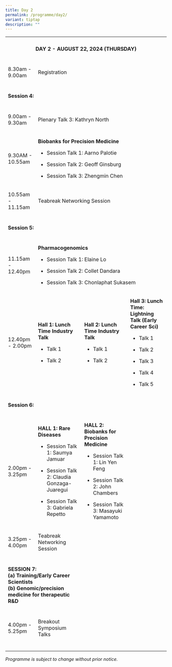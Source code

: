 ```yaml
---
title: Day 2
permalink: /programme/day2/
variant: tiptap
description: ""
---
```

<table>
<tbody>
<tr>
<th rowspan="1" colspan="4">
<h4><strong>DAY 2 - AUGUST 22, 2024 (THURSDAY)</strong></h4>
<p></p>
</th>
</tr>
<tr>
<td rowspan="1" colspan="1">
<p>8.30am - 9.00am</p>
</td>
<td rowspan="1" colspan="3">
<p>Registration</p>
</td>
</tr>
<tr>
<td rowspan="1" colspan="4">
<p></p>
<h4><strong>Session 4:</strong></h4>
</td>
</tr>
<tr>
<td rowspan="1" colspan="1">
<p>9.00am - 9.30am</p>
</td>
<td rowspan="1" colspan="3">
<p>Plenary Talk 3: Kathryn North</p>
</td>
</tr>
<tr>
<td rowspan="1" colspan="1">
<p>9.30AM - 10.55am</p>
</td>
<td rowspan="1" colspan="3">
<p><strong>Biobanks for Precision Medicine</strong> 
</p>
<ul data-tight="true" class="tight">
<li>
<p>Session Talk 1: Aarno Palotie</p>
</li>
<li>
<p>Session Talk 2: Geoff Ginsburg</p>
</li>
<li>
<p>Session Talk 3: Zhengmin Chen</p>
</li>
</ul>
</td>
</tr>
<tr>
<td rowspan="1" colspan="1">
<p>10.55am - 11.15am</p>
</td>
<td rowspan="1" colspan="3">
<p>Teabreak Networking Session</p>
</td>
</tr>
<tr>
<td rowspan="1" colspan="4">
<p></p>
<h4><strong>Session 5:</strong></h4>
</td>
</tr>
<tr>
<td rowspan="1" colspan="1">
<p>11.15am - 12.40pm</p>
</td>
<td rowspan="1" colspan="3">
<p><strong>Pharmacogenomics</strong> 
</p>
<ul data-tight="true" class="tight">
<li>
<p>Session Talk 1: Elaine Lo</p>
</li>
<li>
<p>Session Talk 2: Collet Dandara</p>
</li>
<li>
<p>Session Talk 3: Chonlaphat Sukasem</p>
</li>
</ul>
</td>
</tr>
<tr>
<td rowspan="1" colspan="1">
<p>12.40pm - 2.00pm</p>
</td>
<td rowspan="1" colspan="1">
<p><strong>Hall 1: Lunch Time Industry Talk</strong>
</p>
<ul data-tight="true" class="tight">
<li>
<p>Talk 1</p>
</li>
<li>
<p>Talk 2</p>
</li>
</ul>
</td>
<td rowspan="1" colspan="1">
<p><strong>Hall 2: Lunch Time Industry Talk</strong>
</p>
<ul data-tight="true" class="tight">
<li>
<p>Talk 1</p>
</li>
<li>
<p>Talk 2</p>
</li>
</ul>
</td>
<td rowspan="1" colspan="1">
<p><strong>Hall 3: Lunch Time: Lightning Talk (Early Career Sci)</strong>
</p>
<ul data-tight="true" class="tight">
<li>
<p>Talk 1</p>
</li>
<li>
<p>Talk 2</p>
</li>
<li>
<p>Talk 3</p>
</li>
<li>
<p>Talk 4</p>
</li>
<li>
<p>Talk 5</p>
</li>
</ul>
</td>
</tr>
<tr>
<td rowspan="1" colspan="4">
<p></p>
<h4><strong>Session 6:</strong></h4>
</td>
</tr>
<tr>
<td rowspan="1" colspan="1">
<p>2.00pm - 3.25pm</p>
</td>
<td rowspan="1" colspan="1">
<p><strong>HALL 1: Rare Diseases</strong>
</p>
<ul data-tight="true" class="tight">
<li>
<p>Session Talk 1: Saumya Jamuar</p>
</li>
<li>
<p>Session Talk 2: Claudia Gonzaga-Juaregui</p>
</li>
<li>
<p>Session Talk 3: Gabriela Repetto</p>
</li>
</ul>
</td>
<td rowspan="1" colspan="1">
<p><strong>HALL 2: Biobanks for Precision Medicine</strong>
</p>
<ul data-tight="true" class="tight">
<li>
<p>Session Talk 1: Lin Yen Feng</p>
</li>
<li>
<p>Session Talk 2: John Chambers</p>
</li>
<li>
<p>Session Talk 3: Masayuki Yamamoto</p>
</li>
</ul>
</td>
<td rowspan="1" colspan="1">
<p></p>
</td>
</tr>
<tr>
<td rowspan="1" colspan="1">
<p>3.25pm - 4.00pm</p>
</td>
<td rowspan="1" colspan="1">
<p>Teabreak Networking Session</p>
</td>
<td rowspan="1" colspan="1">
<p></p>
</td>
<td rowspan="1" colspan="1">
<p></p>
</td>
</tr>
<tr>
<td rowspan="1" colspan="2">
<p></p>
<h4><strong>SESSION 7:&nbsp; </strong><br>(a) Training/Early Career Scientists<br>(b) Genomic/precision medicine for therapeutic R&amp;D</h4>
</td>
<td rowspan="1" colspan="1">
<p></p>
</td>
<td rowspan="1" colspan="1">
<p></p>
</td>
</tr>
<tr>
<td rowspan="1" colspan="1">
<p>4.00pm - 5.25pm</p>
</td>
<td rowspan="1" colspan="1">
<p>Breakout Symposium Talks</p>
</td>
<td rowspan="1" colspan="1">
<p></p>
</td>
<td rowspan="1" colspan="1">
<p></p>
</td>
</tr>
<tr>
<td rowspan="1" colspan="1">
<p></p>
</td>
<td rowspan="1" colspan="1">
<p></p>
</td>
<td rowspan="1" colspan="1">
<p></p>
</td>
<td rowspan="1" colspan="1">
<p></p>
</td>
</tr>
</tbody>
</table>
<p></p>
<p><em>Programme is subject to change without prior notice.</em>
</p>